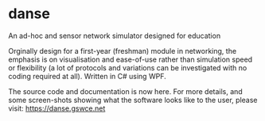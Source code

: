 # danse
An ad-hoc and sensor network simulator designed for education

Orginally design for a first-year (freshman) module in networking, the emphasis is on 
visualisation and ease-of-use rather than simulation speed or flexibility (a lot of
protocols and variations can be investigated with no coding required at all).  Written 
in C# using WPF.

The source code and documentation is now here.  For more details, and some screen-shots showing
what the software looks like to the user, please visit: https://danse.gswce.net

